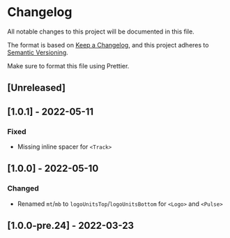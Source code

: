 # Changelog

All notable changes to this project will be documented in this file.

The format is based on [Keep a Changelog](https://keepachangelog.com/en/1.0.0/),
and this project adheres to [Semantic Versioning](https://semver.org/spec/v2.0.0.html).

Make sure to format this file using Prettier.

## [Unreleased]

## [1.0.1] - 2022-05-11

### Fixed

- Missing inline spacer for `<Track>`

## [1.0.0] - 2022-05-10

### Changed

- Renamed `mt`/`mb` to `logoUnitsTop`/`logoUnitsBottom` for `<Logo>` and `<Pulse>`

## [1.0.0-pre.24] - 2022-03-23
